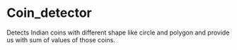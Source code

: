 # Coin_detector
Detects Indian coins with different shape like circle and polygon and provide us with sum of values of those coins.
